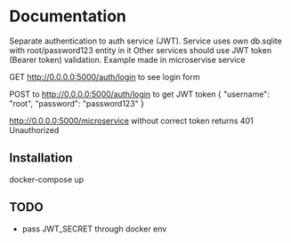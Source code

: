 # Documentation

Separate authentication to auth service (JWT). Service uses own db.sqlite with root/password123 entity in it
Other services should use JWT token (Bearer token) validation. Example made in microservise service

GET http://0.0.0.0:5000/auth/login to see login form

POST to http://0.0.0.0:5000/auth/login to get JWT token
{
"username": "root",
"password": "password123"
}

http://0.0.0.0:5000/microservice without correct token returns 401 Unauthorized

## Installation

docker-compose up

## TODO

- pass JWT_SECRET through docker env
